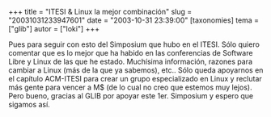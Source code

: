 +++
title = "ITESI &amp; Linux la mejor combinación"
slug = "20031031233947601"
date = "2003-10-31 23:39:00"
[taxonomies]
tema = ["glib"]
autor = ["loki"]
+++

Pues para seguir con esto del Simposium que hubo en el ITESI. Sólo
quiero comentar que es lo mejor que ha habido en las conferencias de
Software Libre y Linux de las que he estado. Muchísima información,
razones para cambiar a Linux (más de la que ya sabemos), etc.. Sólo
queda apoyarnos en el capítulo ACM-ITESI para crear un grupo
especializado en Linux y reclutar más gente para vencer a M$ (de lo cual
no creo que estemos muy lejos). Pero bueno, gracias al GLIB por apoyar
este 1er. Simposium y espero que sigamos así.

